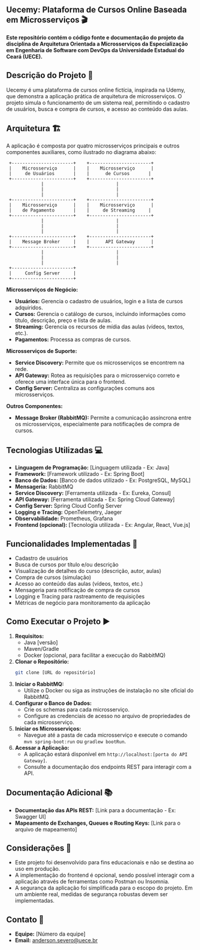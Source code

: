 ## Uecemy: Plataforma de Cursos Online Baseada em Microsserviços 🎬

**Este repositório contém o código fonte e documentação do projeto da disciplina de Arquitetura Orientada a Microsserviços da Especialização em Engenharia de Software com DevOps da Universidade Estadual do Ceará (UECE).**

## Descrição do Projeto 📖

Uecemy é uma plataforma de cursos online fictícia, inspirada na Udemy, que demonstra a aplicação prática de arquitetura de microsserviços. O projeto simula o funcionamento de um sistema real, permitindo o cadastro de usuários, busca e compra de cursos, e acesso ao conteúdo das aulas.

## Arquitetura 🏗️

A aplicação é composta por quatro microsserviços principais e outros componentes auxiliares, como ilustrado no diagrama abaixo:

```
 +-----------------------+    +-----------------------+
 |    Microsserviço      |    |    Microsserviço      |
 |     de Usuários       |    |      de Cursos       |
 +-----------------------+    +-----------------------+
             |                           |
             |                           |
             |                           |
 +-----------------------+    +-----------------------+
 |    Microsserviço      |    |    Microsserviço      |
 |    de Pagamento       |    |     de Streaming     |
 +-----------------------+    +-----------------------+
             |                           |
             |                           |
             |                           |
 +-----------------------+    +-----------------------+
 |    Message Broker     |    |      API Gateway      |
 +-----------------------+    +-----------------------+
             |                           |
             |                           |
             |                           |
 +-----------------------+
 |     Config Server     |
 +-----------------------+
```

**Microsserviços de Negócio:**

* **Usuários:** Gerencia o cadastro de usuários, login e a lista de cursos adquiridos.
* **Cursos:** Gerencia o catálogo de cursos, incluindo informações como título, descrição, preço e lista de aulas.
* **Streaming:** Gerencia os recursos de mídia das aulas (vídeos, textos, etc.).
* **Pagamentos:** Processa as compras de cursos.

**Microsserviços de Suporte:**

* **Service Discovery:** Permite que os microsserviços se encontrem na rede.
* **API Gateway:** Rotea as requisições para o microsserviço correto e oferece uma interface única para o frontend.
* **Config Server:** Centraliza as configurações comuns aos microsserviços.

**Outros Componentes:**

* **Message Broker (RabbitMQ):** Permite a comunicação assíncrona entre os microsserviços, especialmente para notificações de compra de cursos.

## Tecnologias Utilizadas 💻

* **Linguagem de Programação:** [Linguagem utilizada - Ex: Java]
* **Framework:** [Framework utilizado - Ex: Spring Boot]
* **Banco de Dados:** [Banco de dados utilizado - Ex: PostgreSQL, MySQL]
* **Mensageria:** RabbitMQ
* **Service Discovery:** [Ferramenta utilizada - Ex: Eureka, Consul]
* **API Gateway:** [Ferramenta utilizada - Ex: Spring Cloud Gateway]
* **Config Server:** Spring Cloud Config Server
* **Logging e Tracing:** OpenTelemetry, Jaeger
* **Observabilidade:** Prometheus, Grafana
* **Frontend (opcional):** [Tecnologia utilizada - Ex: Angular, React, Vue.js]

## Funcionalidades Implementadas 🚀

* Cadastro de usuários
* Busca de cursos por título e/ou descrição
* Visualização de detalhes do curso (descrição, autor, aulas)
* Compra de cursos (simulação)
* Acesso ao conteúdo das aulas (vídeos, textos, etc.)
* Mensageria para notificação de compra de cursos
* Logging e Tracing para rastreamento de requisições
* Métricas de negócio para monitoramento da aplicação

## Como Executar o Projeto ▶️

1. **Requisitos:**
    * Java [versão]
    * Maven/Gradle
    * Docker (opcional, para facilitar a execução do RabbitMQ)
2. **Clonar o Repositório:**
    ```bash
    git clone [URL do repositório]
    ```
3. **Iniciar o RabbitMQ:**
    * Utilize o Docker ou siga as instruções de instalação no site oficial do RabbitMQ.
4. **Configurar o Banco de Dados:**
    * Crie os schemas para cada microsserviço.
    * Configure as credenciais de acesso no arquivo de propriedades de cada microsserviço.
5. **Iniciar os Microsserviços:**
    * Navegue até a pasta de cada microsserviço e execute o comando `mvn spring-boot:run` ou `gradlew bootRun`.
6. **Acessar a Aplicação:**
    * A aplicação estará disponível em `http://localhost:[porta do API Gateway]`.
    * Consulte a documentação dos endpoints REST para interagir com a API.

## Documentação Adicional 📚

* **Documentação das APIs REST:** [Link para a documentação - Ex: Swagger UI]
* **Mapeamento de Exchanges, Queues e Routing Keys:** [Link para o arquivo de mapeamento]

## Considerações 🤔

* Este projeto foi desenvolvido para fins educacionais e não se destina ao uso em produção.
* A implementação do frontend é opcional, sendo possível interagir com a aplicação através de ferramentas como Postman ou Insomnia.
* A segurança da aplicação foi simplificada para o escopo do projeto. Em um ambiente real, medidas de segurança robustas devem ser implementadas.

## Contato 📧

* **Equipe:** [Número da equipe]
* **Email:** anderson.severo@uece.br 
